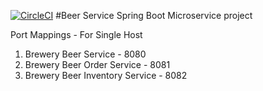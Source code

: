 [![CircleCI](https://circleci.com/gh/alwinthomas15/mssc-beer-service/tree/master.svg?style=svg)](https://circleci.com/gh/alwinthomas15/mssc-beer-service/tree/master)
#Beer Service
Spring Boot Microservice project

Port Mappings - For Single Host

1. Brewery Beer Service           - 8080
2. Brewery Beer Order Service     - 8081
3. Brewery Beer Inventory Service - 8082